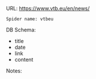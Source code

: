 URL: https://www.vtb.eu/en/news/

    Spider name: vtbeu

DB Schema:
- title
- date
- link
- content

Notes: